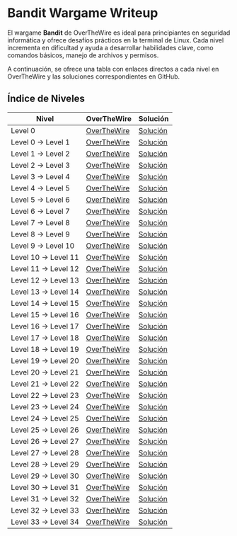 # Bandit Wargame Writeup

El wargame **Bandit** de OverTheWire es ideal para principiantes en seguridad informática y ofrece desafíos prácticos en la terminal de Linux. Cada nivel incrementa en dificultad y ayuda a desarrollar habilidades clave, como comandos básicos, manejo de archivos y permisos.

A continuación, se ofrece una tabla con enlaces directos a cada nivel en OverTheWire y las soluciones correspondientes en GitHub.

## Índice de Niveles

| Nivel                  | OverTheWire                         | Solución                      |
|------------------------|-------------------------------------|-------------------------------|
| Level 0                | [OverTheWire](https://overthewire.org/wargames/bandit/bandit0.html)     | [Solución](Bandit0/README.md)            |
| Level 0 → Level 1      | [OverTheWire](https://overthewire.org/wargames/bandit/bandit1.html)     | [Solución](Bandit1/README.md)            |
| Level 1 → Level 2      | [OverTheWire](https://overthewire.org/wargames/bandit/bandit2.html)     | [Solución](Bandit2/README.md)            |
| Level 2 → Level 3      | [OverTheWire](https://overthewire.org/wargames/bandit/bandit3.html)     | [Solución](Bandit3/README.md)            |
| Level 3 → Level 4      | [OverTheWire](https://overthewire.org/wargames/bandit/bandit4.html)     | [Solución](Bandit4/README.md)            |
| Level 4 → Level 5      | [OverTheWire](https://overthewire.org/wargames/bandit/bandit5.html)     | [Solución](Bandit5/README.md)            |
| Level 5 → Level 6      | [OverTheWire](https://overthewire.org/wargames/bandit/bandit6.html)     | [Solución](Bandit6/README.md)            |
| Level 6 → Level 7      | [OverTheWire](https://overthewire.org/wargames/bandit/bandit7.html)     | [Solución](Bandit7/README.md)            |
| Level 7 → Level 8      | [OverTheWire](https://overthewire.org/wargames/bandit/bandit8.html)     | [Solución](Bandit8/README.md)            |
| Level 8 → Level 9      | [OverTheWire](https://overthewire.org/wargames/bandit/bandit9.html)     | [Solución](Bandit9/README.md)            |
| Level 9 → Level 10     | [OverTheWire](https://overthewire.org/wargames/bandit/bandit10.html)    | [Solución](Bandit10/README.md)          |
| Level 10 → Level 11    | [OverTheWire](https://overthewire.org/wargames/bandit/bandit11.html)    | [Solución](Bandit11/README.md)          |
| Level 11 → Level 12    | [OverTheWire](https://overthewire.org/wargames/bandit/bandit12.html)    | [Solución](Bandit12/README.md)          |
| Level 12 → Level 13    | [OverTheWire](https://overthewire.org/wargames/bandit/bandit13.html)    | [Solución](Bandit13/README.md)          |
| Level 13 → Level 14    | [OverTheWire](https://overthewire.org/wargames/bandit/bandit14.html)    | [Solución](Bandit14/README.md)          |
| Level 14 → Level 15    | [OverTheWire](https://overthewire.org/wargames/bandit/bandit15.html)    | [Solución](Bandit15/README.md)          |
| Level 15 → Level 16    | [OverTheWire](https://overthewire.org/wargames/bandit/bandit16.html)    | [Solución](Bandit16/README.md)          |
| Level 16 → Level 17    | [OverTheWire](https://overthewire.org/wargames/bandit/bandit17.html)    | [Solución](Bandit17/README.md)          |
| Level 17 → Level 18    | [OverTheWire](https://overthewire.org/wargames/bandit/bandit18.html)    | [Solución](Bandit18/README.md)          |
| Level 18 → Level 19    | [OverTheWire](https://overthewire.org/wargames/bandit/bandit19.html)    | [Solución](Bandit19/README.md)          |
| Level 19 → Level 20    | [OverTheWire](https://overthewire.org/wargames/bandit/bandit20.html)    | [Solución](Bandit20/README.md)          |
| Level 20 → Level 21    | [OverTheWire](https://overthewire.org/wargames/bandit/bandit21.html)    | [Solución](Bandit21/README.md)          |
| Level 21 → Level 22    | [OverTheWire](https://overthewire.org/wargames/bandit/bandit22.html)    | [Solución](Bandit22/README.md)          |
| Level 22 → Level 23    | [OverTheWire](https://overthewire.org/wargames/bandit/bandit23.html)    | [Solución](Bandit23/README.md)          |
| Level 23 → Level 24    | [OverTheWire](https://overthewire.org/wargames/bandit/bandit24.html)    | [Solución](Bandit24/README.md)          |
| Level 24 → Level 25    | [OverTheWire](https://overthewire.org/wargames/bandit/bandit25.html)    | [Solución](Bandit25/README.md)          |
| Level 25 → Level 26    | [OverTheWire](https://overthewire.org/wargames/bandit/bandit26.html)    | [Solución](Bandit26/README.md)          |
| Level 26 → Level 27    | [OverTheWire](https://overthewire.org/wargames/bandit/bandit27.html)    | [Solución](Bandit27/README.md)          |
| Level 27 → Level 28    | [OverTheWire](https://overthewire.org/wargames/bandit/bandit28.html)    | [Solución](Bandit28/README.md)          |
| Level 28 → Level 29    | [OverTheWire](https://overthewire.org/wargames/bandit/bandit29.html)    | [Solución](Bandit29/README.md)          |
| Level 29 → Level 30    | [OverTheWire](https://overthewire.org/wargames/bandit/bandit30.html)    | [Solución](Bandit30/README.md)          |
| Level 30 → Level 31    | [OverTheWire](https://overthewire.org/wargames/bandit/bandit31.html)    | [Solución](Bandit31/README.md)          |
| Level 31 → Level 32    | [OverTheWire](https://overthewire.org/wargames/bandit/bandit32.html)    | [Solución](Bandit32/README.md)          |
| Level 32 → Level 33    | [OverTheWire](https://overthewire.org/wargames/bandit/bandit33.html)    | [Solución](Bandit33/README.md)          |
| Level 33 → Level 34    | [OverTheWire](https://overthewire.org/wargames/bandit/bandit34.html)    | [Solución](Bandit34/README.md)          |

